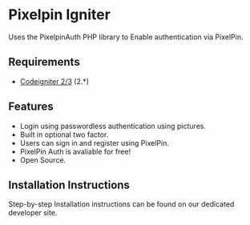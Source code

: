 Pixelpin Igniter
=============
Uses the PixelpinAuth PHP library to Enable authentication via PixelPin.

Requirements
------------
* [Codeigniter 2/3](https://www.codeigniter.com/download) (2.*)

Features
--------
* Login using passwordless authentication using pictures.
* Built in optional two factor.
* Users can sign in and register using PixelPin.
* PixelPin Auth is avaliable for free!
* Open Source.

Installation Instructions
------------
Step-by-step Installation instructions can be found on our dedicated developer site.